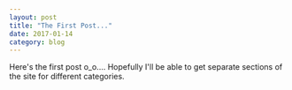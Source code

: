 ```yaml
---
layout: post
title: "The First Post..."
date: 2017-01-14
category: blog
---
```


<link rel="stylesheet" type="text/css"  href="/keiths-site/css/main.css">

Here's the first post o_o.... Hopefully I'll be able to get separate sections of the site for different categories.